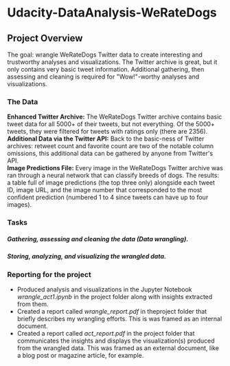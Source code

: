 # Udacity-DataAnalysis-WeRateDogs
## Project Overview
The goal: wrangle WeRateDogs Twitter data to create interesting and trustworthy analyses and visualizations. The Twitter archive is great, but it only contains very basic tweet information. Additional gathering, then assessing and cleaning is required for "Wow!"-worthy analyses and visualizations.
### The Data
**Enhanced Twitter Archive:** The WeRateDogs Twitter archive contains basic tweet data for all 5000+ of their tweets, but not everything. Of the 5000+ tweets, they were filtered for tweets with ratings only (there are 2356).  
**Additional Data via the Twitter API:** Back to the basic-ness of Twitter archives: retweet count and favorite count are two of the notable column omissions, this additional data can be gathered by anyone from Twitter's API.  
**Image Predictions File:** Every image in the WeRateDogs Twitter archive was ran through a neural network that can classify breeds of dogs. The results: a table full of image predictions (the top three only) alongside each tweet ID, image URL, and the image number that corresponded to the most confident prediction (numbered 1 to 4 since tweets can have up to four images).
### Tasks
##### Gathering, assessing and cleaning the data (Data wrangling).
##### Storing, analyzing, and visualizing the wrangled data.
### Reporting for the project
- Produced analysis and visualizations in the Jupyter Notebook *wrangle_act1.ipynb* in the project folder along with insights extracted from them.  
- Created a report called *wrangle_report.pdf* in theproject folder that briefly describes my wrangling efforts. This is was framed as an internal document.    
- Created a report called *act_report.pdf* in the project folder that communicates the insights and displays the visualization(s) produced from the wrangled data. This was framed as an external document, like a blog post or magazine article, for example.
